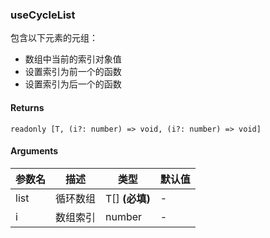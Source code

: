 ### useCycleList

包含以下元素的元组：
- 数组中当前的索引对象值
- 设置索引为前一个的函数
- 设置索引为后一个的函数

#### Returns
`readonly [T, (i?: number) => void, (i?: number) => void]`

#### Arguments
|参数名|描述|类型|默认值|
|---|---|---|---|
|list|循环数组|T[]  **(必填)**|-|
|i|数组索引|number |-|